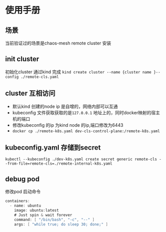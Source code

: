 # 使用手册

## 场景
当前验证过的场景是chaos-mesh remote cluster 安装

## init cluster
初始化cluster 通过kind 完成
`kind create cluster --name {cluster name }--config ./remote-cls.yaml`

## cluster 互相访问
* 默认kind 创建的node ip 是自增的，网络内部可以互通
* kubeconfig 文件获取获取的是`127.0.0.1` 地址上的，同时docker映射的宿主机的端口
* 修改kubeconfig 的ip 为kind node  的ip,端口修改为6443
* `docker cp ./remote-k8s.yaml dev-cls-control-plane:/remote-k8s.yaml`


## kubeconfig.yaml 存储到secret
`kubectl --kubeconfig ./dev-k8s.yaml create secret generic remote-cls --from-file=remote-cls=./remote-internal-k8s.yaml`

## debug pod
修改pod 启动命令
```go
containers:
  - name: ubuntu
    image: ubuntu:latest
    # Just spin & wait forever
    command: [ "/bin/bash", "-c", "--" ]
    args: [ "while true; do sleep 30; done;" ]
```
